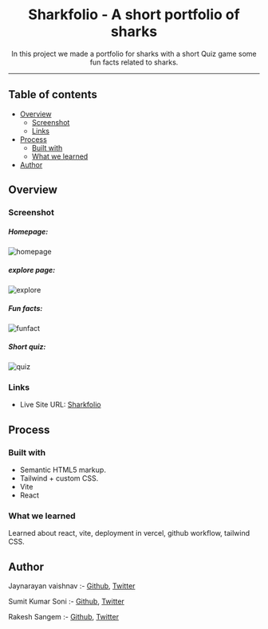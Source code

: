 <div align="center">

# Sharkfolio -  A short portfolio of sharks

In this project we made a portfolio for sharks with a short Quiz game some fun facts related to sharks.

<hr>
</div>

## Table of contents

- [Overview](#overview)
  - [Screenshot](#screenshot)
  - [Links](#links)
- [Process](#process)
  - [Built with](#built-with)
  - [What we learned](#what-we-learned)
- [Author](#author)

## Overview

### Screenshot

##### Homepage:
![homepage](https://user-images.githubusercontent.com/54346106/193443537-deab1b57-450d-4a1b-885e-0bb417b09882.png)

##### explore page:
![explore](https://user-images.githubusercontent.com/54346106/193443578-fb45987c-795d-410b-87fb-658815a8422b.png)

##### Fun facts:
![funfact](https://user-images.githubusercontent.com/54346106/193443617-23adb574-53d0-4e3a-8e8e-27e0b1b936cb.png)

##### Short quiz:
![quiz](https://user-images.githubusercontent.com/54346106/193443676-af01124a-b054-4c9d-b8ab-deea7f65abfb.png)

### Links

- Live Site URL: [Sharkfolio](https://sharkfolio.vercel.app/)

## Process

### Built with

- Semantic HTML5 markup.
- Tailwind + custom CSS.
- Vite
- React

### What we learned

Learned about react, vite, deployment in vercel, github workflow, tailwind CSS.

## Author

Jaynarayan vaishnav :- [Github](https://github.com/jaynarayan-vaishnav),  [Twitter](https://www.twitter.com/jaystwtt)

Sumit Kumar Soni :- [Github](https://github.com/zelfroster),  [Twitter](https://twitter.com/zelfroster)

Rakesh Sangem :- [Github](https://github.com/RakeshSangem),  [Twitter](https://twitter.com/RakeshSangem8)

